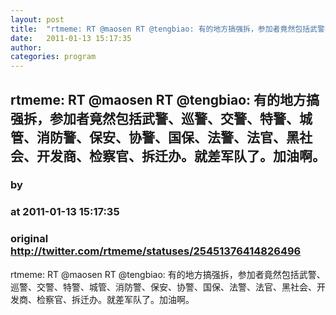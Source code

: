 ```yaml
---
layout: post
title:  "rtmeme: RT @maosen RT @tengbiao: 有的地方搞强拆，参加者竟然包括武警、巡警、交警、特警、城管、消防警、保安、协警、国保、法警、法官、黑社会、开发商、检察官、拆迁办。就差军队了。加油啊。"
date:   2011-01-13 15:17:35
author: 
categories: program
---
```


## rtmeme: RT @maosen RT @tengbiao: 有的地方搞强拆，参加者竟然包括武警、巡警、交警、特警、城管、消防警、保安、协警、国保、法警、法官、黑社会、开发商、检察官、拆迁办。就差军队了。加油啊。
### by 
### at 2011-01-13 15:17:35
### original <http://twitter.com/rtmeme/statuses/25451376414826496>

rtmeme: RT @maosen RT @tengbiao: 有的地方搞强拆，参加者竟然包括武警、巡警、交警、特警、城管、消防警、保安、协警、国保、法警、法官、黑社会、开发商、检察官、拆迁办。就差军队了。加油啊。